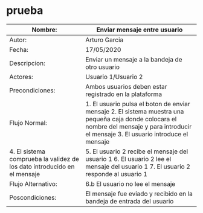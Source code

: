 # prueba

| Nombre:                             | Enviar mensaje entre usuario                                                  |
| ----------------------------------- | ------------------------------------------------------------ |
| Autor:                              | Arturo Garcia                                                  |
| Fecha:                              | 17/05/2020                                                  |
| Descripcion:                        |Enviar un mensaje a la bandeja de otro usuario|
| Actores:                        |Usuario 1/Usuario 2|
| Precondiciones:                        |Ambos usuarios deben estar registrado en la plataforma|
| Flujo Normal:                        |1. El usuario pulsa el boton de enviar mensaje 2. El sistema muestra una pequeña caja donde colocara el nombre del mensaje y para introducir el mensaje 3. El usuario introduce el mensaje  
4. El sistema comprueba la validez de los dato introducido en el mensaje| 5. El usuario 2 recibe el mensaje del usuario 1 6. El usuario 2 lee el mensaje del usuario 1 7. El usuario 2 responde al usuario 1
| Flujo Alternativo:                        |6.b El usuario no lee el mensaje|
| Poscondiciones:                        |El mensaje fue eviado y recibido en la bandeja de entrada del usuario|



